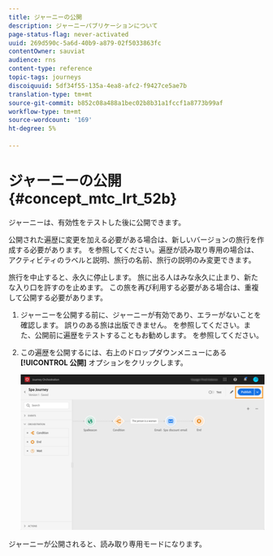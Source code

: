 ```yaml
---
title: ジャーニーの公開
description: ジャーニーパブリケーションについて
page-status-flag: never-activated
uuid: 269d590c-5a6d-40b9-a879-02f5033863fc
contentOwner: sauviat
audience: rns
content-type: reference
topic-tags: journeys
discoiquuid: 5df34f55-135a-4ea8-afc2-f9427ce5ae7b
translation-type: tm+mt
source-git-commit: b852c08a488a1bec02b8b31a1fccf1a8773b99af
workflow-type: tm+mt
source-wordcount: '169'
ht-degree: 5%

---
```



# ジャーニーの公開{#concept_mtc_lrt_52b}

ジャーニーは、有効性をテストした後に公開できます。

公開された遍歴に変更を加える必要がある場合は、新しいバージョンの旅行を作成する必要があります。 [](../building-journeys/journey-versions.md) を参照してください。遍歴が読み取り専用の場合は、アクティビティのラベルと説明、旅行の名前、旅行の説明のみ変更できます。

旅行を中止すると、永久に停止します。 旅に出る人はみな永久に止まり、新たな入り口を許すのを止めます。 この旅を再び利用する必要がある場合は、重複して公開する必要があります。

1. ジャーニーを公開する前に、ジャーニーが有効であり、エラーがないことを確認します。 誤りのある旅は出版できません。 [](../about/troubleshooting.md#section_h3q_kqk_fhb) を参照してください。また、公開前に遍歴をテストすることもお勧めします。 [](../building-journeys/testing-the-journey.md) を参照してください。
1. この遍歴を公開するには、右上のドロップダウンメニューにある **[!UICONTROL 公開]** オプションをクリックします。

   ![](../assets/journeyuc1_18.png)

ジャーニーが公開されると、読み取り専用モードになります。
